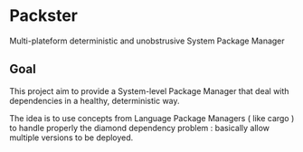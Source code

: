 # Packster

Multi-plateform deterministic and unobstrusive System Package Manager

## Goal

This project aim to provide a System-level Package Manager that deal with dependencies in a healthy, deterministic way.

The idea is to use concepts from Language Package Managers ( like cargo ) to handle properly the diamond dependency problem : basically allow multiple versions to be deployed.